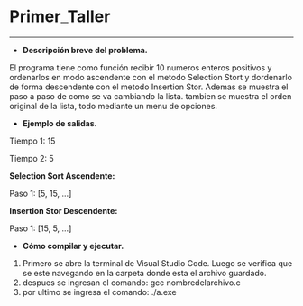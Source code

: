 # Primer_Taller


----
- **Descripción breve del problema.**

El programa tiene como función recibir 10 numeros enteros positivos y ordenarlos en modo ascendente con el metodo Selection Stort y dordenarlo de forma descendente con el metodo Insertion Stor. Ademas se muestra el paso a paso de como se va cambiando la lista. tambien se muestra el orden original de la lista, todo mediante un menu de opciones.

- **Ejemplo de salidas.**

Tiempo 1: 15

Tiempo 2: 5


**Selection Sort Ascendente:**

Paso 1: [5, 15, ...]


**Insertion Stor Descendente:**

Paso 1: [15, 5, ...]


- **Cómo compilar y ejecutar.**
 1. Primero se abre la terminal de Visual Studio Code. Luego se verifica que se este navegando en la carpeta donde esta el archivo guardado.
 2. despues se ingresan el comando: gcc nombredelarchivo.c
 3. por ultimo se ingresa el comando: ./a.exe
